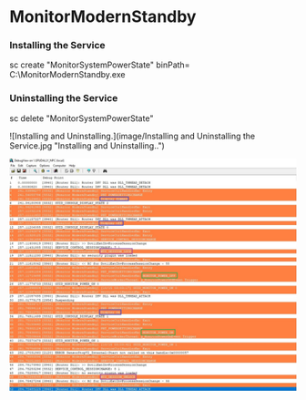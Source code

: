# MonitorModernStandby

### Installing the Service
sc create "MonitorSystemPowerState" binPath= C:\MonitorModernStandby.exe

### Uninstalling the Service
sc delete "MonitorSystemPowerState"

![Installing and Uninstalling.](image/Installing and Uninstalling the Service.jpg "Installing and Uninstalling..")


![Service Result.](image/ServiceResult.jpg "Service Result.")
